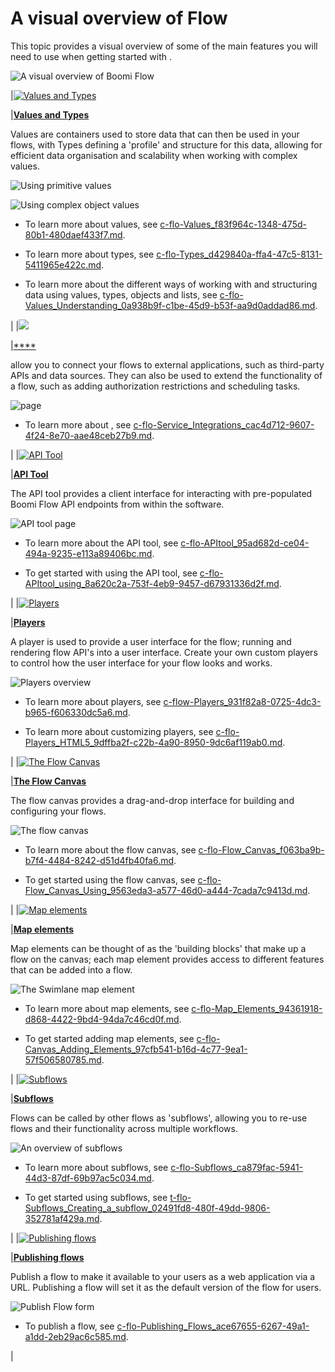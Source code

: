 # A visual overview of Flow

<head>
  <meta name="guidename" content="Flow"/>
  <meta name="context" content="GUID-061ad01a-aff5-4a7b-8b3e-f22af22e84bc"/>
</head>


This topic provides a visual overview of some of the main features you will need to use when getting started with .

![A visual overview of Boomi Flow](../Images/img-flo-Visual_Overview_b772d8c2-0390-4b5c-af94-e61fc5eee5b1.png)

|[![Values and Types](../Images/img-flo-VO_Values_faacbc8a-6cc4-430d-a123-b8ccab22b393.png)](c-flo-Values_Understanding_0a938b9f-c1be-45d9-b53f-aa9d0addad86.md)

|[**Values and Types**](/c-flo-Values_Understanding_0a938b9f-c1be-45d9-b53f-aa9d0addad86.md)

 Values are containers used to store data that can then be used in your flows, with Types defining a 'profile' and structure for this data, allowing for efficient data organisation and scalability when working with complex values.

 ![Using primitive values](../Images/img-flo-Understanding_Types_values_093413d1-085f-44a6-9228-f6266b998c63.png)

 ![Using complex object values](../Images/img-flo-Understanding_Types_object_62801b89-8d04-45ef-801a-7abcc7b0cf4d.png)

 -   To learn more about values, see [c-flo-Values\_f83f964c-1348-475d-80b1-480daef433f7.md](c-flo-Values_f83f964c-1348-475d-80b1-480daef433f7.md).

-   To learn more about types, see [c-flo-Types\_d429840a-ffa4-47c5-8131-5411965e422c.md](c-flo-Types_d429840a-ffa4-47c5-8131-5411965e422c.md).

-   To learn more about the different ways of working with and structuring data using values, types, objects and lists, see [c-flo-Values\_Understanding\_0a938b9f-c1be-45d9-b53f-aa9d0addad86.md](c-flo-Values_Understanding_0a938b9f-c1be-45d9-b53f-aa9d0addad86.md).


|
|[![](../Images/img-flo-VO_Services_1ee62810-3893-4cc2-add1-8ad683ef100c.png)](c-flo-Service_Integrations_cac4d712-9607-4f24-8e70-aae48ceb27b9.md)

|[****](c-flo-Service_Integrations_cac4d712-9607-4f24-8e70-aae48ceb27b9.md)

 allow you to connect your flows to external applications, such as third-party APIs and data sources. They can also be used to extend the functionality of a flow, such as adding authorization restrictions and scheduling tasks.

 ![page](../Images/img-flo-Services_Page_nosteps_dd16651b-298f-48ad-9d69-00dc416144c4.png)

 -   To learn more about , see [c-flo-Service\_Integrations\_cac4d712-9607-4f24-8e70-aae48ceb27b9.md](c-flo-Service_Integrations_cac4d712-9607-4f24-8e70-aae48ceb27b9.md).


|
|[![API Tool](../Images/img-flo-VO_API_7a0aa6b5-fea5-4398-a7ad-671b916625a2.png)](c-flo-APItool_95ad682d-ce04-494a-9235-e113a89406bc.md)

|[**API Tool**](c-flo-APItool_95ad682d-ce04-494a-9235-e113a89406bc.md)

 The API tool provides a client interface for interacting with pre-populated Boomi Flow API endpoints from within the software.

 ![API tool page](../Images/img-flo-API_04c63d85-cd91-4ec2-9b33-8aac185ec00b.png)

 -   To learn more about the API tool, see [c-flo-APItool\_95ad682d-ce04-494a-9235-e113a89406bc.md](c-flo-APItool_95ad682d-ce04-494a-9235-e113a89406bc.md).

-   To get started with using the API tool, see [c-flo-APItool\_using\_8a620c2a-753f-4eb9-9457-d67931336d2f.md](c-flo-APItool_using_8a620c2a-753f-4eb9-9457-d67931336d2f.md).


|
|[![Players](../Images/img-flo-VO_Players_2cdf7109-7a16-40df-adf3-fa8c61e2fa61.png)](c-flow-Players_931f82a8-0725-4dc3-b965-f606330dc5a6.md)

|[**Players**](c-flow-Players_931f82a8-0725-4dc3-b965-f606330dc5a6.md)

 A player is used to provide a user interface for the flow; running and rendering flow API's into a user interface. Create your own custom players to control how the user interface for your flow looks and works.

 ![Players overview](../Images/img-flo-Players_overview_9742b0f5-1e92-4a58-b816-4d305d0ada0f.png)

 -   To learn more about players, see [c-flow-Players\_931f82a8-0725-4dc3-b965-f606330dc5a6.md](c-flow-Players_931f82a8-0725-4dc3-b965-f606330dc5a6.md).

-   To learn more about customizing players, see [c-flo-Players\_HTML5\_9dffba2f-c22b-4a90-8950-9dc6af119ab0.md](c-flo-Players_HTML5_9dffba2f-c22b-4a90-8950-9dc6af119ab0.md).


|
|[![The Flow Canvas](../Images/img-flo-VO_canvas_eb2226a6-e498-4699-b158-34934310718b.png)](c-flo-Flow_Canvas_f063ba9b-b7f4-4484-8242-d51d4fb40fa6.md)

|[**The Flow Canvas**](c-flo-Flow_Canvas_f063ba9b-b7f4-4484-8242-d51d4fb40fa6.md)

 The flow canvas provides a drag-and-drop interface for building and configuring your flows.

 ![The flow canvas](../Images/img-flo-Canvas_nosteps_d1a5858a-050b-4479-9a85-81e7b185a4ed.png)

 -   To learn more about the flow canvas, see [c-flo-Flow\_Canvas\_f063ba9b-b7f4-4484-8242-d51d4fb40fa6.md](c-flo-Flow_Canvas_f063ba9b-b7f4-4484-8242-d51d4fb40fa6.md).

-   To get started using the flow canvas, see [c-flo-Flow\_Canvas\_Using\_9563eda3-a577-46d0-a444-7cada7c9413d.md](c-flo-Flow_Canvas_Using_9563eda3-a577-46d0-a444-7cada7c9413d.md).


|
|[![Map elements](../Images/img-flo-VO_ME_d070f9dd-1094-4c05-a2ae-e3961fb15b3f.png)](c-flo-Map_Elements_94361918-d868-4422-9bd4-94da7c46cd0f.md)

|[**Map elements**](c-flo-Map_Elements_94361918-d868-4422-9bd4-94da7c46cd0f.md)

 Map elements can be thought of as the 'building blocks' that make up a flow on the canvas; each map element provides access to different features that can be added into a flow.

 ![The Swimlane map element](../Images/img-flo-ME_Swimlanes_8ba7ca79-77d5-4aa6-bf40-57a6569a02a6.png)

 -   To learn more about map elements, see [c-flo-Map\_Elements\_94361918-d868-4422-9bd4-94da7c46cd0f.md](c-flo-Map_Elements_94361918-d868-4422-9bd4-94da7c46cd0f.md).

-   To get started adding map elements, see [c-flo-Canvas\_Adding\_Elements\_97cfb541-b16d-4c77-9ea1-57f506580785.md](c-flo-Canvas_Adding_Elements_97cfb541-b16d-4c77-9ea1-57f506580785.md).


|
|[![Subflows](../Images/img-flo-VO_Subflows_9a6df001-b406-45c3-9abe-52910e633877.png)](c-flo-Subflows_ca879fac-5941-44d3-87df-69b97ac5c034.md)

|[**Subflows**](c-flo-Subflows_ca879fac-5941-44d3-87df-69b97ac5c034.md)

 Flows can be called by other flows as 'subflows', allowing you to re-use flows and their functionality across multiple workflows.

 ![An overview of subflows](../Images/img-flo-Subflow_overview_nosteps_b10e528c-a8ad-44b1-b66a-060a9759fa1b.png)

 -   To learn more about subflows, see [c-flo-Subflows\_ca879fac-5941-44d3-87df-69b97ac5c034.md](c-flo-Subflows_ca879fac-5941-44d3-87df-69b97ac5c034.md).

-   To get started using subflows, see [t-flo-Subflows\_Creating\_a\_subflow\_02491fd8-480f-49dd-9806-352781af429a.md](t-flo-Subflows_Creating_a_subflow_02491fd8-480f-49dd-9806-352781af429a.md).


|
|[![Publishing flows](../Images/img-flo-VO_Publish_010c3569-1064-48c5-a146-3c46bc3a9648.png)](c-flo-Publishing_Flows_ace67655-6267-49a1-a1dd-2eb29ac6c585.md)

|[**Publishing flows**](c-flo-Publishing_Flows_ace67655-6267-49a1-a1dd-2eb29ac6c585.md)

 Publish a flow to make it available to your users as a web application via a URL. Publishing a flow will set it as the default version of the flow for users.

 ![Publish Flow form](../Images/img-flo-Publish_Flow_9bec3a06-bf3e-4393-aa46-9a958a433210.png)

 -   To publish a flow, see [c-flo-Publishing\_Flows\_ace67655-6267-49a1-a1dd-2eb29ac6c585.md](c-flo-Publishing_Flows_ace67655-6267-49a1-a1dd-2eb29ac6c585.md).


|